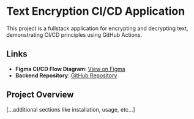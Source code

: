 # Text Encryption CI/CD Application

This project is a fullstack application for encrypting and decrypting text, demonstrating CI/CD principles using GitHub Actions.

## Links

- **Figma CI/CD Flow Diagram**: [View on Figma](https://www.figma.com/design/C0E8cQCuGP9rjDvviiEx6Q/Untitled?node-id=0-1&node-type=canvas&t=4UMHtKZiorGKvmzZ-0)
- **Backend Repository**: [GitHub Repository](https://github.com/MahmoudAbed2/backen-ci-cd)

## Project Overview

[...additional sections like installation, usage, etc...]

